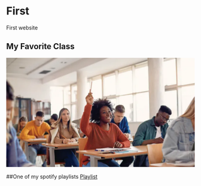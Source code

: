 # First
First website 

## My Favorite Class
![screenshot](pic.png)

##One of my spotify playlists
[Playlist](https://open.spotify.com/playlist/5OEt7cshL4KKiXv9M9k6z1?si=03628643ac004a85&nd=1&dlsi=7337c8e9316c4488)




